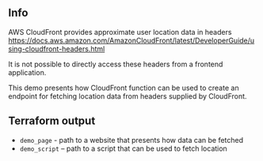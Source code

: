 ## Info

AWS CloudFront provides approximate user location data in headers
https://docs.aws.amazon.com/AmazonCloudFront/latest/DeveloperGuide/using-cloudfront-headers.html

It is not possible to directly access these headers from a frontend application.

This demo presents how CloudFront function can be used to create an endpoint for fetching location data from headers supplied by CloudFront.

## Terraform output

- `demo_page` - path to a website that presents how data can be fetched
- `demo_script` – path to a script that can be used to fetch location
